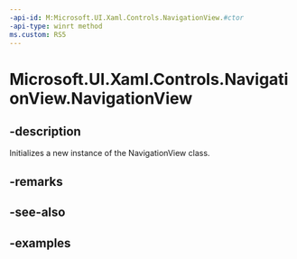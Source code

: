 ```yaml
---
-api-id: M:Microsoft.UI.Xaml.Controls.NavigationView.#ctor
-api-type: winrt method
ms.custom: RS5
---
```

<!-- Method syntax.
public NavigationView.NavigationView()
-->

# Microsoft.UI.Xaml.Controls.NavigationView.NavigationView


## -description

Initializes a new instance of the NavigationView class.


## -remarks


## -see-also


## -examples


